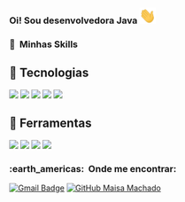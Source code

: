<h3> Oi! Sou desenvolvedora Java <img src="https://raw.githubusercontent.com/ABSphreak/ABSphreak/master/gifs/Hi.gif" width="30px"></h3>
<!-- <img align='right' src="https://pbs.twimg.com/media/EUX9kfHX0AQdBTk.jpg" width='25%'> -->


<h3> 🌻 &nbsp;Minhas Skills </h3> 



## :wrench: Tecnologias
![](https://img.shields.io/badge/HTML5-E34F26?style=for-the-badge&logo=html5&logoColor=white)
![](https://img.shields.io/badge/CSS3-1572B6?style=for-the-badge&logo=css3&logoColor=white)
![](https://img.shields.io/badge/Java-ED8B00?style=for-the-badge&logo=java&logoColor=white)
![](https://img.shields.io/badge/Spring_Boot-F2F4F9?style=for-the-badge&logo=spring-boot)
![](https://img.shields.io/badge/JavaScript-323330?style=for-the-badge&logo=javascript&logoColor=F7DF1E)

## :wrench: Ferramentas
![](https://img.shields.io/badge/Visual_Studio_Code-0078D4?style=for-the-badge&logo=visual%20studio%20code&logoColor=white)
![](https://img.shields.io/badge/Git-F05032?style=for-the-badge&logo=git&logoColor=white)
![](https://img.shields.io/badge/Ubuntu-E95420?style=for-the-badge&logo=ubuntu&logoColor=white)
![](https://img.shields.io/badge/Windows-0078D6?style=for-the-badge&logo=windows&logoColor=white)

<h3> :earth_americas: &nbsp;Onde me encontrar: </h3> 


[![Gmail Badge](https://img.shields.io/badge/-maisamachado2001@gmail.com-006bed?style=flat-square&logo=Gmail&logoColor=white&link=mailto:maisamachado2001@gmail.com)](mailto:maisamachado2001@gmail.com)
[![GitHub Maisa Machado](https://img.shields.io/github/followers/maisamachado?label=follow&style=social)](https://github.com/maisamachado)
